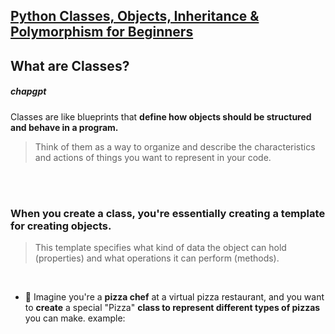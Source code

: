 ## [Python Classes, Objects, Inheritance & Polymorphism for Beginners](https://youtu.be/RpBBzci_cBk?feature=shared)

## What are Classes?

##### chapgpt

Classes are like blueprints that **define how objects should be structured and behave in a program.**

> Think of them as a way to organize and describe the characteristics and actions of things you want to represent in your code.

<br>
<br>

### When you create a class, you're essentially creating a template for creating objects.

> This template specifies what kind of data the object can hold (properties) and what operations it can perform (methods).

<br>

- 🍕 Imagine you're a **pizza chef** at a virtual pizza restaurant, and you want to **create** a special "Pizza" **class to represent different types of pizzas** you can make. example:

```python

```
